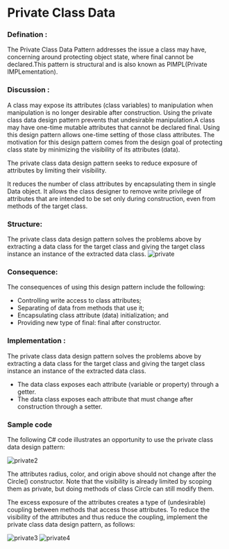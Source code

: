 # Private Class Data

### Defination :
The Private Class Data Pattern addresses the issue a class may have, concerning around protecting object state, where final cannot be declared.This pattern is structural and is also known as PIMPL(Private IMPLementation).

### Discussion :

A class may expose its attributes (class variables) to manipulation when manipulation is no longer desirable after construction. Using the private class data design pattern prevents that undesirable manipulation.A class may have one-time mutable attributes that cannot be declared final. Using this design pattern allows one-time setting of those class attributes.
The motivation for this design pattern comes from the design goal of protecting class state by minimizing the visibility of its attributes (data).

The private class data design pattern seeks to reduce exposure of attributes by limiting their visibility.

It reduces the number of class attributes by encapsulating them in single Data object. It allows the class designer to remove write privilege of attributes that are intended to be set only during construction, even from methods of the target class.


### Structure:

The private class data design pattern solves the problems above by extracting a data class for the target class and giving the target class instance an instance of the extracted data class.
![private](https://cloud.githubusercontent.com/assets/25974121/24419262/6d3487e6-13a3-11e7-89af-6dc44faa6021.PNG)

### Consequence:

The consequences of using this design pattern include the following:

   * Controlling write access to class attributes;
   * Separating of data from methods that use it;
   * Encapsulating class attribute (data) initialization; and
   * Providing new type of final: final after constructor.

### Implementation :

The private class data design pattern solves the problems above by extracting a data class for the target class and giving the target class instance an instance of the extracted data class.

   * The data class exposes each attribute (variable or property) through a getter.
   * The data class exposes each attribute that must change after construction through a setter.


   
### Sample code

The following C# code illustrates an opportunity to use the private class data design pattern:

![private2](https://cloud.githubusercontent.com/assets/25974121/24420529/ffe86b58-13a7-11e7-9d1e-9166d33c500c.PNG)

The attributes radius, color, and origin above should not change after the Circle() constructor. Note that the visibility is already limited by scoping them as private, but doing methods of class Circle can still modify them.

The excess exposure of the attributes creates a type of (undesirable) coupling between methods that access those attributes. To reduce the visibility of the attributes and thus reduce the coupling, implement the private class data design pattern, as follows:

![private3](https://cloud.githubusercontent.com/assets/25974121/24420933/72ad158e-13a9-11e7-8b3f-c5c60b63d6cc.PNG)
![private4](https://cloud.githubusercontent.com/assets/25974121/24421058/cb8f1d64-13a9-11e7-98f3-9fe456bae4a3.PNG)


